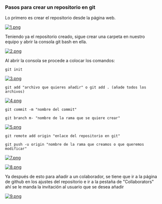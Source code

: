 ### Pasos para crear un repositorio en git

<p>
Lo primero es crear el repositorio desde la página web.
</p>

[![1.png](https://i.postimg.cc/yNXV2t7w/1.png)](https://postimg.cc/PLJsw6p4)

<p>
Teniendo ya el repositorio creado, sigue crear una carpeta en nuestro equipo y abrir la consola git bash en ella.
</p>

[![2.png](https://i.postimg.cc/4yns73pg/2.png)](https://postimg.cc/zHm948dt)

<p>
Al abrir la consola se procede a colocar los comandos:
</p>

`git init`

[![3.png](https://i.postimg.cc/1tm9SBt4/3.png)](https://postimg.cc/XZPMcw90)

`git add "archivo que quieres añadir" o git add . (añade todos los archivos)`

[![4.png](https://i.postimg.cc/Hx6TkMcz/4.png)](https://postimg.cc/zbHsdVkH)

`git commit -m "nombre del commit"`

`git branch m- "nombre de la rama que se quiere crear"`

[![5.png](https://i.postimg.cc/XNDVMw07/5.png)](https://postimg.cc/WtgRgq3Q)

`git remote add origin "enlace del repositorio en git"`

`git push -u origin "nombre de la rama que creamos o que queremos modificar"`

[![7.png](https://i.postimg.cc/pXwRrRTw/7.png)](https://postimg.cc/crBV5qfh)

[![8.png](https://i.postimg.cc/BQLJJXq5/8.png)](https://postimg.cc/7fkFVPJb)

<p>
Ya después de esto para añadir a un colaborador, se tiene que ir a la página de github en los ajustes del repositorio e ir a la pestaña de "Collaborators" ahí se le manda la invitación al usuario que se desea añadir
</p>

[![9.png](https://i.postimg.cc/zGT5R6HV/9.png)](https://postimg.cc/XrNtR28b)
